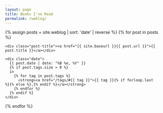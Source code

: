 ```yaml
---
layout: page
title: Books I've Read
permalink: /weblog/
---
```


<section class="weblog">

{% assign posts = site.weblog | sort: 'date' | reverse %}
{% for post in posts %}
    

  <article class="post b">

    <div class="post-title"><a href="{{ site.baseurl }}{{ post.url }}">{{ post.title }}</a></div>

    <div class="date">
      {{ post.date | date: "%B %e, %Y" }}
      {% if post.tags.size > 0 %}
      in
        {% for tag in post.tags %}
          <strong><a href="/tags/#{{ tag }}">{{ tag }}{% if forloop.last %}{% else %},{% endif %}</a></strong>
        {% endfor %}
      {% endif %}
    </div>

  </article>

{% endfor %}

</section>